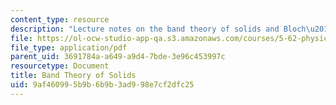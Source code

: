 ```yaml
---
content_type: resource
description: "Lecture notes on the band theory of solids and Bloch\u2019s theorem."
file: https://ol-ocw-studio-app-qa.s3.amazonaws.com/courses/5-62-physical-chemistry-ii-spring-2008/9af460995b9b6b9b3ad998e7cf2dfc25_26_562ln08.pdf
file_type: application/pdf
parent_uid: 3691784a-a649-a9d4-7bde-3e96c453997c
resourcetype: Document
title: Band Theory of Solids
uid: 9af46099-5b9b-6b9b-3ad9-98e7cf2dfc25
---
```

